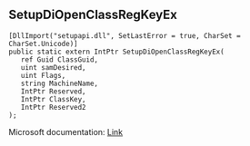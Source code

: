 ## SetupDiOpenClassRegKeyEx

```
[DllImport("setupapi.dll", SetLastError = true, CharSet = CharSet.Unicode)]
public static extern IntPtr SetupDiOpenClassRegKeyEx(
   ref Guid ClassGuid,
   uint samDesired,
   uint Flags,
   string MachineName,
   IntPtr Reserved,
   IntPtr ClassKey,
   IntPtr Reserved2
);
```

Microsoft documentation: [Link](https://docs.microsoft.com/en-us/windows/win32/api/setupapi/nf-setupapi-setupdiopenclassregkeyexw)
